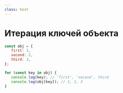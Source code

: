 ```yaml
---
class: host
---
```


# Итерация ключей объекта

```js
const obj = {
   first: 1,
   second: 2,
   third: 3,
};

for (const key in obj) {
   console.log(key); // 'first', 'second', third
   console.log(obj[key]); // 1, 2, 3
}
```

<style>
.host code {
  font-size: 1.75rem;
}

</style>
